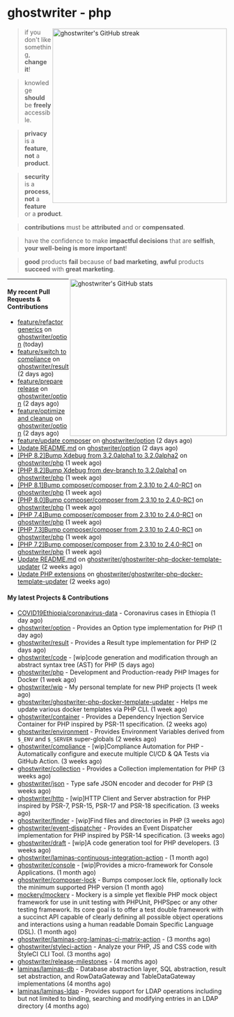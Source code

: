 # ghostwriter - php

<img alt="ghostwriter's GitHub streak" width="400px" align="right" src="https://github-readme-streak-stats.herokuapp.com/?cache_seconds=1800&user=ghostwriter">

> if you don't like something, **change it**!

> knowledge **should** be **freely** accessible.

> **privacy** is a **feature**, **not** a **product**.

> **security** is a **process**, **not** a **feature** or a **product**.

> **contributions** must be **attributed** and or **compensated**.

> have the confidence to make **impactful decisions** that are **selfish**, **your well-being is more important**!

> **good** products **fail** because of **bad marketing**, **awful** products **succeed** with **great marketing**.

<img alt="ghostwriter's GitHub stats" width="360px" align="right" src="https://github-readme-stats.vercel.app/api?cache_seconds=1800&username=ghostwriter&show_icons=true&count_private=true&hide_title=true&hide_rank=true&icon_color=333">

---

#### My recent Pull Requests & Contributions

- [feature/refactor generics](https://github.com/ghostwriter/option/pull/9) on [ghostwriter/option](https://github.com/ghostwriter/option) (today)
- [feature/switch to compliance](https://github.com/ghostwriter/result/pull/3) on [ghostwriter/result](https://github.com/ghostwriter/result) (2 days ago)
- [feature/prepare release](https://github.com/ghostwriter/option/pull/8) on [ghostwriter/option](https://github.com/ghostwriter/option) (2 days ago)
- [feature/optimize and cleanup](https://github.com/ghostwriter/option/pull/7) on [ghostwriter/option](https://github.com/ghostwriter/option) (2 days ago)
- [feature/update composer](https://github.com/ghostwriter/option/pull/6) on [ghostwriter/option](https://github.com/ghostwriter/option) (2 days ago)
- [Update README.md](https://github.com/ghostwriter/option/pull/5) on [ghostwriter/option](https://github.com/ghostwriter/option) (2 days ago)
- [[PHP 8.2]Bump Xdebug from 3.2.0alpha1 to 3.2.0alpha2](https://github.com/ghostwriter/php/pull/121) on [ghostwriter/php](https://github.com/ghostwriter/php) (1 week ago)
- [[PHP 8.2]Bump Xdebug from dev-branch to 3.2.0alpha1](https://github.com/ghostwriter/php/pull/120) on [ghostwriter/php](https://github.com/ghostwriter/php) (1 week ago)
- [[PHP 8.1]Bump composer/composer from 2.3.10 to 2.4.0-RC1](https://github.com/ghostwriter/php/pull/119) on [ghostwriter/php](https://github.com/ghostwriter/php) (1 week ago)
- [[PHP 8.0]Bump composer/composer from 2.3.10 to 2.4.0-RC1](https://github.com/ghostwriter/php/pull/118) on [ghostwriter/php](https://github.com/ghostwriter/php) (1 week ago)
- [[PHP 7.4]Bump composer/composer from 2.3.10 to 2.4.0-RC1](https://github.com/ghostwriter/php/pull/117) on [ghostwriter/php](https://github.com/ghostwriter/php) (1 week ago)
- [[PHP 7.3]Bump composer/composer from 2.3.10 to 2.4.0-RC1](https://github.com/ghostwriter/php/pull/116) on [ghostwriter/php](https://github.com/ghostwriter/php) (1 week ago)
- [[PHP 7.2]Bump composer/composer from 2.3.10 to 2.4.0-RC1](https://github.com/ghostwriter/php/pull/115) on [ghostwriter/php](https://github.com/ghostwriter/php) (1 week ago)
- [Update README.md](https://github.com/ghostwriter/ghostwriter-php-docker-template-updater/pull/2) on [ghostwriter/ghostwriter-php-docker-template-updater](https://github.com/ghostwriter/ghostwriter-php-docker-template-updater) (2 weeks ago)
- [Update PHP extensions](https://github.com/ghostwriter/ghostwriter-php-docker-template-updater/pull/1) on [ghostwriter/ghostwriter-php-docker-template-updater](https://github.com/ghostwriter/ghostwriter-php-docker-template-updater) (2 weeks ago)

#### My latest Projects & Contributions

- [COVID19Ethiopia/coronavirus-data](https://github.com/COVID19Ethiopia/coronavirus-data) - Coronavirus cases in Ethiopia (1 day ago)
- [ghostwriter/option](https://github.com/ghostwriter/option) - Provides an Option type implementation for PHP (1 day ago)
- [ghostwriter/result](https://github.com/ghostwriter/result) - Provides a Result type implementation for PHP (2 days ago)
- [ghostwriter/code](https://github.com/ghostwriter/code) - [wip]code generation and modification through an abstract syntax tree (AST) for PHP (5 days ago)
- [ghostwriter/php](https://github.com/ghostwriter/php) - Development and Production-ready PHP Images for Docker (1 week ago)
- [ghostwriter/wip](https://github.com/ghostwriter/wip) - My personal template for new PHP projects (1 week ago)
- [ghostwriter/ghostwriter-php-docker-template-updater](https://github.com/ghostwriter/ghostwriter-php-docker-template-updater) - Helps me update various docker templates via PHP CLI. (1 week ago)
- [ghostwriter/container](https://github.com/ghostwriter/container) - Provides a Dependency Injection Service Container for PHP inspired by PSR-11 specification. (2 weeks ago)
- [ghostwriter/environment](https://github.com/ghostwriter/environment) - Provides Environment Variables derived from `$_ENV` and `$_SERVER` super-globals (2 weeks ago)
- [ghostwriter/compliance](https://github.com/ghostwriter/compliance) - [wip]Compliance Automation for PHP - Automatically configure and execute multiple CI/CD &amp; QA Tests via GitHub Action. (3 weeks ago)
- [ghostwriter/collection](https://github.com/ghostwriter/collection) - Provides a Collection implementation for PHP (3 weeks ago)
- [ghostwriter/json](https://github.com/ghostwriter/json) - Type safe JSON encoder and decoder for PHP (3 weeks ago)
- [ghostwriter/http](https://github.com/ghostwriter/http) - [wip]HTTP Client and Server abstraction for PHP inspired by PSR-7, PSR-15, PSR-17 and PSR-18 specification. (3 weeks ago)
- [ghostwriter/finder](https://github.com/ghostwriter/finder) - [wip]Find files and directories in PHP (3 weeks ago)
- [ghostwriter/event-dispatcher](https://github.com/ghostwriter/event-dispatcher) - Provides an Event Dispatcher implementation for PHP inspired by PSR-14 specification. (3 weeks ago)
- [ghostwriter/draft](https://github.com/ghostwriter/draft) - [wip]A code generation tool for PHP developers. (3 weeks ago)
- [ghostwriter/laminas-continuous-integration-action](https://github.com/ghostwriter/laminas-continuous-integration-action) -  (1 month ago)
- [ghostwriter/console](https://github.com/ghostwriter/console) - [wip]Provides a micro-framework for Console Applications. (1 month ago)
- [ghostwriter/composer-lock](https://github.com/ghostwriter/composer-lock) - Bumps composer.lock file, optionally lock the minimum supported PHP version (1 month ago)
- [mockery/mockery](https://github.com/mockery/mockery) - Mockery is a simple yet flexible PHP mock object framework for use in unit testing with PHPUnit, PHPSpec or any other testing framework. Its core goal is to offer a test double framework with a succinct API capable of clearly defining all possible object operations and interactions using a human readable Domain Specific Language (DSL). (1 month ago)
- [ghostwriter/laminas-org-laminas-ci-matrix-action](https://github.com/ghostwriter/laminas-org-laminas-ci-matrix-action) -  (3 months ago)
- [ghostwriter/styleci-action](https://github.com/ghostwriter/styleci-action) - Analyze your PHP, JS and CSS code with StyleCI CLI Tool. (3 months ago)
- [ghostwriter/release-milestones](https://github.com/ghostwriter/release-milestones) -  (4 months ago)
- [laminas/laminas-db](https://github.com/laminas/laminas-db) - Database abstraction layer, SQL abstraction, result set abstraction, and RowDataGateway and TableDataGateway implementations (4 months ago)
- [laminas/laminas-ldap](https://github.com/laminas/laminas-ldap) - Provides support for LDAP operations including but not limited to binding, searching and modifying entries in an LDAP directory (4 months ago)
